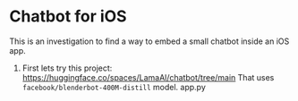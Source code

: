 # Chatbot for iOS

This is an investigation to find a way to embed a small chatbot inside an iOS app.

1. First lets try this project: https://huggingface.co/spaces/LamaAl/chatbot/tree/main
   That uses `facebook/blenderbot-400M-distill` model. app.py
   

